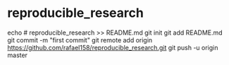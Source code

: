 # reproducible_research
echo # reproducible_research >> README.md
git init
git add README.md
git commit -m "first commit"
git remote add origin https://github.com/rafael158/reproducible_research.git
git push -u origin master
